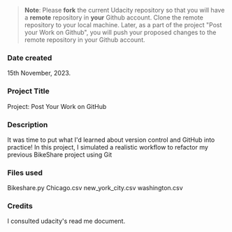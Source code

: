 >**Note**: Please **fork** the current Udacity repository so that you will have a **remote** repository in **your** Github account. Clone the remote repository to your local machine. Later, as a part of the project "Post your Work on Github", you will push your proposed changes to the remote repository in your Github account.

### Date created
15th November, 2023.

### Project Title
Project: Post Your Work on GitHub

### Description
It was time to put what I'd learned about version control and GitHub into practice! In this project, I simulated a realistic workflow to refactor my previous BikeShare project using Git

### Files used
Bikeshare.py
Chicago.csv
new_york_city.csv
washington.csv


### Credits
I consulted udacity's read me document.

